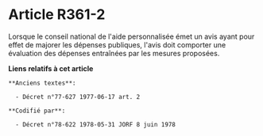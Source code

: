 # Article R361-2

Lorsque le conseil national de l'aide personnalisée émet un avis ayant pour effet de majorer les dépenses publiques, l'avis
doit comporter une évaluation des dépenses entraînées par les mesures proposées.

**Liens relatifs à cet article**

	**Anciens textes**:

	  - Décret n°77-627 1977-06-17 art. 2

	**Codifié par**:

	  - Décret n°78-622 1978-05-31 JORF 8 juin 1978
